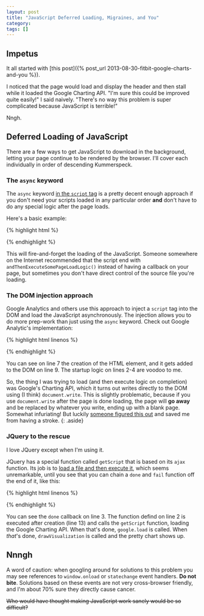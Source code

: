 ```yaml
---
layout: post
title: "JavaScript Deferred Loading, Migraines, and You"
category: 
tags: []
---
```


## Impetus

It all started with [this post]({% post_url 2013-08-30-fitbit-google-charts-and-you %}).

I noticed that the page would load and display the header and then stall while it loaded the Google Charting API. "I'm sure this could be improved quite easily!" I said naively. "There's no way this problem is super complicated because JavaScript is terrible!"

Nngh.

## Deferred Loading of JavaScript

There are a few ways to get JavaScript to download in the background, letting your page continue to be rendered by the browser. I'll cover each individually in order of descending Kummerspeck.

### The `async` keyword

The `async` keyword [in the `script` tag](http://www.w3schools.com/tags/att_script_async.asp) is a pretty decent enough approach if you don't need your scripts loaded in any particular order **and** don't have to do any special logic after the page loads.

Here's a basic example:

{% highlight html %}
<script type="text/javascript" src="whatever.js" async></script>
{% endhighlight %}

This will fire-and-forget the loading of the JavaScript. Someone somewhere on the Internet recommended that the script end with `andThenExecuteSomePageLoadLogic()` instead of having a callback on your page, but sometimes you don't have direct control of the source file you're loading.

### The DOM injection approach

Google Analytics and others use this approach to inject a `script` tag into the DOM and load the JavaScript asynchronously. The injection allows you to do more prep-work than just using the `async` keyword. Check out Google Analytic's implementation:

{% highlight html linenos %}
<script type="text/javascript">
  var _gaq = _gaq || [];
  _gaq.push(['_setAccount', 'account-slug-here-lol']);
  _gaq.push(['_trackPageview']);

  (function() {
    var ga = document.createElement('script'); ga.type = 'text/javascript'; ga.async = true;
    ga.src = ('https:' == document.location.protocol ? 'https://ssl' : 'http://www') + '.google-analytics.com/ga.js';
    var s = document.getElementsByTagName('script')[0]; s.parentNode.insertBefore(ga, s);
  })();
</script>
{% endhighlight %}

You can see on line 7 the creation of the HTML element, and it gets added to the DOM on line 9. The startup logic on lines 2-4 are voodoo to me.

So, the thing I was trying to load (and then execute logic on completion) was Google's Charting API, which it turns out writes directly to the DOM using (I think) `document.write`. This is slightly problematic, because if you use `document.write` after the page is done loading, the page will **go away** and be replaced by whatever you write, ending up with a blank page. Somewhat infuriating! But luckily [someone figured this out](http://stackoverflow.com/a/24980290/996184) and saved me from having a stroke.
{: .aside}

### JQuery to the rescue

I love JQuery except when I'm using it.

JQuery has a special function called `getScript` that is based on its `ajax` function. Its job is to [load a file and then execute it](http://api.jquery.com/jQuery.getScript/), which seems unremarkable, until you see that you can chain a `done` and `fail` function off the end of it, like this:

{% highlight html linenos %}
<script type="text/javascript">
  (function () {
    $.getScript("http://www.google.com/jsapi").done(function () {
      var callback = function () {
	    /* this is the thing i wanted to happen after jsapi was loaded */
        drawVisualization();
      };

      /* here, i have to include the callback property to avoid having
         the DOM rewritten. see the link to stackoverflow above. */
      google.load('visualization', '1', {packages: ['corechart'], callback: callback});
    });
  })();
</script>
{% endhighlight %}

You can see the `done` callback on line 3. The function defind on line 2 is executed after creation (line 13) and calls the `getScript` function, loading the Google Charting API. When that's done, `google.load` is called. When _that_'s done, `drawVisualization` is called and the pretty chart shows up.

## Nnngh

A word of caution: when googling around for solutions to this problem you may see references to `window.onload` or `statechange` event handlers. **Do not bite**. Solutions based on these events are not very cross-browser friendly, and I'm about 70% sure they directly cause cancer.

<s>Who would have thought making JavaScript work sanely would be so difficult?</s>
